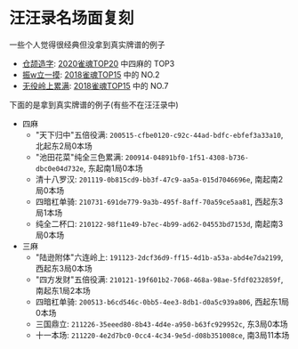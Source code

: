 # 汪汪录名场面复刻

一些个人觉得很经典但没拿到真实牌谱的例子

- [仓颉造字](仓颉造字.js): [2020雀魂TOP20](https://www.bilibili.com/video/BV1BV411B7nw/?t=403) 中四麻的 TOP3
- [振w立一摸](振双立一摸.js): [2018雀魂TOP15](https://www.bilibili.com/video/BV1ub411r7Qh/?t=785) 中的 NO.2
- [无役岭上累满](无役岭上累满.js): [2018雀魂TOP15](https://www.bilibili.com/video/BV1ub411r7Qh/?t=460) 中的 NO.7

下面的是拿到真实牌谱的例子(有些不在汪汪录中)

- 四麻
    - "天下归中"五倍役满: `200515-cfbe0120-c92c-44ad-bdfc-ebfef3a33a10`, 北起东2局0本场
    - "池田花菜"纯全三色累满: `200914-04891bf0-1f51-4308-b736-dbc0e04d732e`, 东起南1局0本场
    - 清十八罗汉: `201119-0b815cd9-bb3f-47c9-aa5a-015d7046696e`, 南起南2局0本场
    - 四暗杠单骑: `210731-691de779-9a3b-495f-8aff-70a59ce5aa81`, 西起东3局1本场
    - 纯全二杯口: `210122-98f11e49-b7ec-4b99-ad62-04553bd7153d`, 南起南3局0本场
- 三麻
    - "陆逊附体"六连岭上: `191123-2dcf36d9-ff15-4d1b-a53a-abd4e7da2199`, 西起东3局0本场
    - "四方发财"五倍役满: `210121-19f601b2-7068-468a-98ae-5fdf0232859f`, 南起东1局2本场
    - 四暗杠单骑: `200513-b6cd546c-0bb5-4ee3-8db1-d0a5c939a806`, 西起东1局0本场
    - 三国鼎立: `211226-35eeed80-8b43-4d4e-a950-b63fc929952c`, 东3局0本场
    - 十一本场: `211220-4e2d7bc0-0cc4-4c34-9e5d-d08b351008ce`, 南3局11本场
